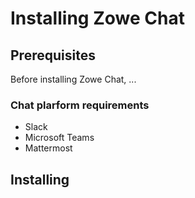 # Installing Zowe Chat 

<!--Topics listed below are example, feel free to modify them-->


## Prerequisites

Before installing Zowe Chat, ... 

### Chat plarform requirements

- Slack
- Microsoft Teams
- Mattermost

## Installing










